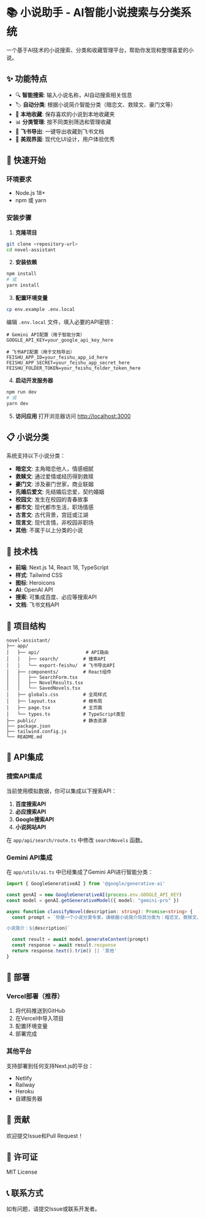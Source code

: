 # 📚 小说助手 - AI智能小说搜索与分类系统

一个基于AI技术的小说搜索、分类和收藏管理平台，帮助你发现和整理喜爱的小说。

## ✨ 功能特点

- 🔍 **智能搜索**: 输入小说名称，AI自动搜索相关信息
- 🏷️ **自动分类**: 根据小说简介智能分类（暗恋文、救赎文、豪门文等）
- 💾 **本地收藏**: 保存喜欢的小说到本地收藏夹
- 📊 **分类管理**: 按不同类别筛选和管理收藏
- 📄 **飞书导出**: 一键导出收藏到飞书文档
- 🎨 **美观界面**: 现代化UI设计，用户体验优秀

## 🚀 快速开始

### 环境要求

- Node.js 18+
- npm 或 yarn

### 安装步骤

1. **克隆项目**
```bash
git clone <repository-url>
cd novel-assistant
```

2. **安装依赖**
```bash
npm install
# 或
yarn install
```

3. **配置环境变量**
```bash
cp env.example .env.local
```

编辑 `.env.local` 文件，填入必要的API密钥：
```env
# Gemini API配置（用于智能分类）
GOOGLE_API_KEY=your_google_api_key_here

# 飞书API配置（用于文档导出）
FEISHU_APP_ID=your_feishu_app_id_here
FEISHU_APP_SECRET=your_feishu_app_secret_here
FEISHU_FOLDER_TOKEN=your_feishu_folder_token_here
```

4. **启动开发服务器**
```bash
npm run dev
# 或
yarn dev
```

5. **访问应用**
打开浏览器访问 [http://localhost:3000](http://localhost:3000)

## 📋 小说分类

系统支持以下小说分类：

- **暗恋文**: 主角暗恋他人，情感细腻
- **救赎文**: 通过爱情或经历得到救赎
- **豪门文**: 涉及豪门世家，商业联姻
- **先婚后爱文**: 先结婚后恋爱，契约婚姻
- **校园文**: 发生在校园的青春故事
- **都市文**: 现代都市生活，职场情感
- **古言文**: 古代背景，宫廷或江湖
- **现言文**: 现代言情，非校园非职场
- **其他**: 不属于以上分类的小说

## 🔧 技术栈

- **前端**: Next.js 14, React 18, TypeScript
- **样式**: Tailwind CSS
- **图标**: Heroicons
- **AI**: OpenAI API
- **搜索**: 可集成百度、必应等搜索API
- **文档**: 飞书文档API

## 📁 项目结构

```
novel-assistant/
├── app/
│   ├── api/                 # API路由
│   │   ├── search/         # 搜索API
│   │   └── export-feishu/  # 飞书导出API
│   ├── components/         # React组件
│   │   ├── SearchForm.tsx
│   │   ├── NovelResults.tsx
│   │   └── SavedNovels.tsx
│   ├── globals.css         # 全局样式
│   ├── layout.tsx          # 根布局
│   ├── page.tsx            # 主页面
│   └── types.ts            # TypeScript类型
├── public/                 # 静态资源
├── package.json
├── tailwind.config.js
└── README.md
```

## 🔌 API集成

### 搜索API集成

当前使用模拟数据，你可以集成以下搜索API：

1. **百度搜索API**
2. **必应搜索API**
3. **Google搜索API**
4. **小说网站API**

在 `app/api/search/route.ts` 中修改 `searchNovels` 函数。

### Gemini API集成

在 `app/utils/ai.ts` 中已经集成了Gemini API进行智能分类：

```typescript
import { GoogleGenerativeAI } from '@google/generative-ai'

const genAI = new GoogleGenerativeAI(process.env.GOOGLE_API_KEY)
const model = genAI.getGenerativeModel({ model: "gemini-pro" })

async function classifyNovel(description: string): Promise<string> {
  const prompt = `你是一个小说分类专家，请根据小说简介将其分类为：暗恋文、救赎文、豪门文、先婚后爱文、校园文、都市文、古言文、现言文、其他。只返回分类名称。

小说简介：${description}`

  const result = await model.generateContent(prompt)
  const response = await result.response
  return response.text().trim() || '其他'
}
```

## 🚀 部署

### Vercel部署（推荐）

1. 将代码推送到GitHub
2. 在Vercel中导入项目
3. 配置环境变量
4. 部署完成

### 其他平台

支持部署到任何支持Next.js的平台：
- Netlify
- Railway
- Heroku
- 自建服务器

## 🤝 贡献

欢迎提交Issue和Pull Request！

## 📄 许可证

MIT License

## 📞 联系方式

如有问题，请提交Issue或联系开发者。 